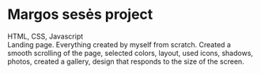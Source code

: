 # Margos sesės project

HTML, CSS, Javascript <br />
Landing page. Everything created by myself from scratch. Created a smooth scrolling of the page, selected colors, layout, used icons, shadows, photos, created a gallery, design that responds to the size of the screen.
